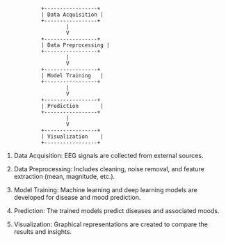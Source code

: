                 +-----------------+
                | Data Acquisition |
                +-----------------+
                        |
                        V
                +-----------------+
                | Data Preprocessing |
                +-----------------+
                        |
                        V
                +-----------------+
                | Model Training   |
                +-----------------+
                        |
                        V
                +-----------------+
                | Prediction       |
                +-----------------+
                        |
                        V
                +-----------------+
                | Visualization    |
                +-----------------+


1. Data Acquisition: EEG signals are collected from external sources.


2. Data Preprocessing: Includes cleaning, noise removal, and feature extraction (mean, magnitude, etc.).


3. Model Training: Machine learning and deep learning models are developed for disease and mood prediction.


4. Prediction: The trained models predict diseases and associated moods.


5. Visualization: Graphical representations are created to compare the results and insights.